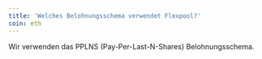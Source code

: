```yaml
---
title: 'Welches Belohnungsschema verwendet Flexpool?'
coin: eth
---
```


Wir verwenden das PPLNS (Pay-Per-Last-N-Shares) Belohnungsschema.
